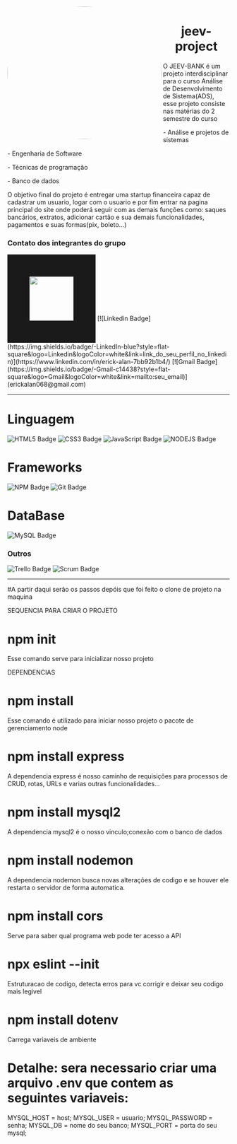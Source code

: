 
<img align="left" alt="jpg" src="https://i.imgur.com/VdiqGsc.jpg" width="350" height="300" style="border-radius:50%"/>
<h1 align=center> jeev-project</h1>
<p>O JEEV-BANK é um projeto interdisciplinar para o curso Análise de Desenvolvimento de Sistema(ADS), esse projeto consiste nas matérias do 2 semestre do curso
<p> - Análise e projetos de sistemas </p>
<p> - Engenharia de Software</p> 
<p> - Técnicas de programação</p>
<p> - Banco de dados</p>
<p> O objetivo final do projeto é entregar uma startup financeira capaz de cadastrar um usuario, logar com o usuario e por fim entrar na pagina principal do site onde poderá seguir com as demais funções como: saques bancários, extratos, adicionar cartão e sua demais funcionalidades, pagamentos e suas formas(pix, boleto...)
</p>
 
 ### Contato dos integrantes do grupo
<img src="https://i.imgur.com/U8SBpYQ.jpg" width="100" height="100" border="50%" />
 [![Linkedin Badge](https://img.shields.io/badge/-LinkedIn-blue?style=flat-square&logo=Linkedin&logoColor=white&link=link_do_seu_perfil_no_linkedin)](https://www.linkedin.com/in/erick-alan-7bb92b1b4/)
[![Gmail Badge](https://img.shields.io/badge/-Gmail-c14438?style=flat-square&logo=Gmail&logoColor=white&link=mailto:seu_email)](erickalan068@gmail.com)

---

# Linguagem
 ![HTML5 Badge](https://img.shields.io/badge/HTML5-E34F26?style=for-the-badge&logo=html5&logoColor=white)
 ![CSS3 Badge](https://img.shields.io/badge/CSS3-1572B6?style=for-the-badge&logo=css3&logoColor=white)
 ![JavaScript Badge](https://img.shields.io/badge/JavaScript-F7DF1E?style=for-the-badge&logo=javascript&logoColor=black)
 ![NODEJS Badge](https://img.shields.io/badge/Node.js-43853D?style=for-the-badge&logo=node.js&logoColor=white)

# Frameworks

![NPM Badge](https://img.shields.io/badge/npm-CB3837?style=for-the-badge&logo=npm&logoColor=white)
![Git Badge](https://img.shields.io/badge/Git-F05032?style=for-the-badge&logo=git&logoColor=white)
 
 # DataBase
 
 ![MySQL Badge](https://img.shields.io/badge/MySQL-00000F?style=for-the-badge&logo=mysql&logoColor=white)
 
### Outros

 ![Trello Badge](https://img.shields.io/badge/Trello-blue?style=for-the-badge&logo=trello&logoColor=white)
 ![Scrum Badge](https://img.shields.io/badge/Scrum-00000F?style=for-the-badge&logo=scrum&logoColor=white)

----
#A partir daqui serão os passos depóis que foi feito o clone de projeto na maquina

SEQUENCIA PARA CRIAR O PROJETO

# npm init
Esse comando serve para inicializar nosso projeto

DEPENDENCIAS

# npm install 
Esse comando é utilizado para iniciar nosso projeto o pacote de gerenciamento node

# npm install express
A dependencia express é nosso caminho de requisições para processos de CRUD, rotas, URLs e varias outras funcionalidades...

# npm install mysql2
A dependencia mysql2 é o nosso vinculo;conexão com o banco de dados

# npm install nodemon
A dependencia nodemon busca novas alterações de codigo e se houver ele restarta o servidor de forma automatica.

# npm install cors 
Serve para saber qual programa web pode ter acesso a API 

# npx eslint --init 
Estruturacao de codigo, detecta erros para vc corrigir e deixar seu codigo mais legivel 

# npm install dotenv 
Carrega variaveis de ambiente

# Detalhe: sera necessario criar uma arquivo .env que contem as seguintes variaveis:
MYSQL_HOST = host;
MYSQL_USER = usuario;
MYSQL_PASSWORD = senha;
MYSQL_DB = nome do seu banco;
MYSQL_PORT = porta do seu mysql;



